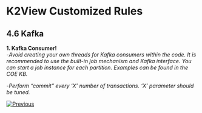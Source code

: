 # K2View Customized Rules

## 4.6	Kafka


**1. Kafka Consumer!**  
   -*Avoid creating your own threads for Kafka consumers within the code. It is recommended to use the built-in job mechanism and Kafka interface. You can start a job instance for
each partition. Examples can be found in the COE KB.*

  -*Perform “commit” every ‘X’ number of transactions. ‘X’ parameter should be
tuned.*



[![Previous](/articles/images/Previous.png)](/articles/COE/SonarQube/04_K2View_Customized_Rules/05_LU_and_Tables.md)
